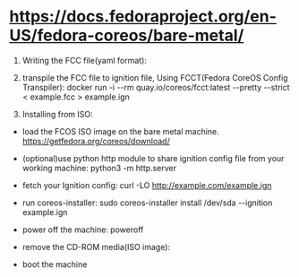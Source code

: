 # https://docs.fedoraproject.org/en-US/fedora-coreos/bare-metal/
1. Writing the FCC file(yaml format):

2. transpile the FCC file to ignition file, Using FCCT(Fedora CoreOS Config Transpiler):
  docker run -i --rm quay.io/coreos/fcct:latest --pretty --strict < example.fcc > example.ign

3. Installing from ISO:
  - load the FCOS ISO image on the bare metal machine.
    https://getfedora.org/coreos/download/
  
  - (optional)use python http module to share ignition config file from your working machine:
    python3 -m http.server
  
  - fetch your Ignition config:
    curl -LO http://example.com/example.ign
  
  - run coreos-installer:
    sudo coreos-installer install /dev/sda --ignition example.ign
  
  - power off the machine:
    poweroff
  
  - remove the CD-ROM media(ISO image):

  - boot the machine


